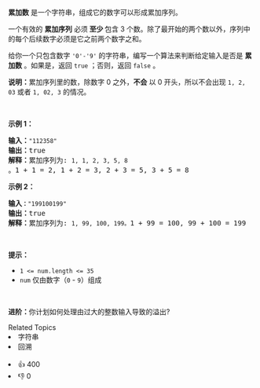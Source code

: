 <p><strong>累加数</strong> 是一个字符串，组成它的数字可以形成累加序列。</p>

<p>一个有效的 <strong>累加序列</strong> 必须<strong> 至少 </strong>包含 3 个数。除了最开始的两个数以外，序列中的每个后续数字必须是它之前两个数字之和。</p>

<p>给你一个只包含数字&nbsp;<code>'0'-'9'</code>&nbsp;的字符串，编写一个算法来判断给定输入是否是 <strong>累加数</strong> 。如果是，返回 <code>true</code> ；否则，返回 <code>false</code> 。</p>

<p><strong>说明：</strong>累加序列里的数，除数字 0 之外，<strong>不会</strong> 以 0 开头，所以不会出现&nbsp;<code>1, 2, 03</code> 或者&nbsp;<code>1, 02, 3</code>&nbsp;的情况。</p>

<p>&nbsp;</p>

<p><strong>示例 1：</strong></p>

<pre>
<strong>输入：</strong><span><code>"112358"</code></span>
<strong>输出：</strong>true 
<strong>解释：</strong>累加序列为: <span><code>1, 1, 2, 3, 5, 8 </code></span>。1 + 1 = 2, 1 + 2 = 3, 2 + 3 = 5, 3 + 5 = 8
</pre>

<p><strong>示例&nbsp;2：</strong></p>

<pre>
<strong>输入<code>：</code></strong><span><code>"199100199"</code></span>
<strong>输出：</strong>true 
<strong>解释：</strong>累加序列为: <span><code>1, 99, 100, 199。</code></span>1 + 99 = 100, 99 + 100 = 199</pre>

<p>&nbsp;</p>

<p><strong>提示：</strong></p>

<ul> 
 <li><code>1 &lt;= num.length &lt;= 35</code></li> 
 <li><code>num</code> 仅由数字（<code>0</code> - <code>9</code>）组成</li> 
</ul>

<p>&nbsp;</p>

<p><strong>进阶：</strong>你计划如何处理由过大的整数输入导致的溢出?</p>

<div><div>Related Topics</div><div><li>字符串</li><li>回溯</li></div></div><br><div><li>👍 400</li><li>👎 0</li></div>